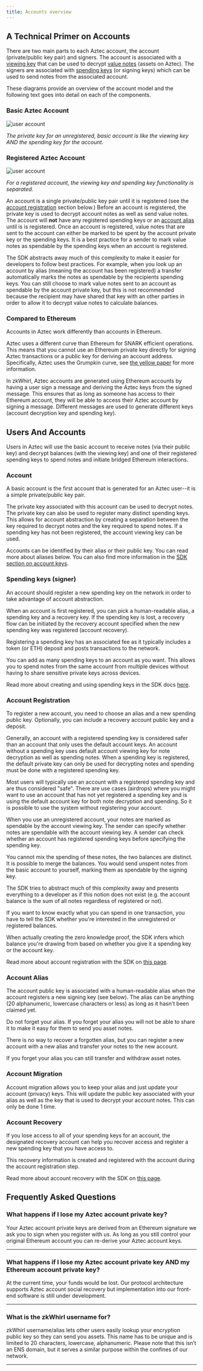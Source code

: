 ```yaml
---
title: Accounts overview
---
```

 

## A Technical Primer on Accounts

There are two main parts to each Aztec account, the account (private/public key pair) and signers. The account is associated with a [viewing key](glossary.md#viewing-key) that can be used to decrypt [value notes](glossary#value-notes) (assets on Aztec). The signers are associated with [spending keys](glossary.md#spending-key) (or signing keys) which can be used to send notes from the associated account.

These diagrams provide an overview of the account model and the following text goes into detail on each of the components.

### Basic Aztec Account

![user account](/basic-user-acct.png)

_The private key for an unregistered, basic account is like the viewing key AND the spending key for the account._

### Registered Aztec Account

![user account](/registered-user-acct.png)

_For a registered account, the viewing key and spending key functionality is separated._

An account is a single private/public key pair until it is registered (see the [account registration](#account-registration) section below.) Before an account is registered, the private key is used to decrypt account notes as well as send value notes. The account will **not** have any registered spending keys or an [account alias](#account-alias) until is is registered. Once an account is registered, value notes that are sent to the account can either be marked to be spent by the account private key or the spending keys. It is a best practice for a sender to mark value notes as spendable by the spending keys when an account is registered.

The SDK abstracts away much of this complexity to make it easier for developers to follow best practices. For example, when you look up an account by alias (meaning the account has been registered) a transfer automatically marks the notes as spendable by the recipients spending keys. You can still choose to mark value notes sent to an account as spendable by the account private key, but this is not recommended because the recipient may have shared that key with an other parties in order to allow it to decrypt value notes to calculate balances.

### Compared to Ethereum

Accounts in Aztec work differently than accounts in Ethereum.

Aztec uses a different curve than Ethereum for SNARK efficient operations. This means that you cannot use an Ethereum private key directly for signing Aztec transactions or a public key for deriving an account address. Specifically, Aztec uses the Grumpkin curve, see [the yellow paper](https://hackmd.io/@aztec-network/ByzgNxBfd#2-Grumpkin---A-curve-on-top-of-BN-254-for-SNARK-efficient-group-operations) for more information.

In zkWhirl, Aztec accounts are generated using Ethereum accounts by having a user sign a message and deriving the Aztec keys from the signed message. This ensures that as long as someone has access to their Ethereum account, they will be able to access their Aztec account by signing a message. Different messages are used to generate different keys (account decryption key and spending key).

## Users And Accounts

Users in Aztec will use the basic account to receive notes (via their public key) and decrypt balances (with the viewing key) and one of their registered spending keys to spend notes and initiate bridged Ethereum interactions.

### Account

A basic account is the first account that is generated for an Aztec user--it is a simple private/public key pair.

The private key associated with this account can be used to decrypt notes. The private key can also be used to register many distinct spending keys. This allows for account abstraction by creating a separation between the key required to decrypt notes and the key required to spend notes. If a spending key has not been registered, the account viewing key can be used.

Accounts can be identified by their alias or their public key. You can read more about aliases below. You can also find more information in the [SDK section on account keys](sdk/usage/add-account#account-keys).

### Spending keys (signer)

An account should register a new spending key on the network in order to take advantage of account abstraction.

When an account is first registered, you can pick a human-readable alias, a spending key and a recovery key. If the spending key is lost, a recovery flow can be initiated by the recovery account specified when the new spending key was registered (account recovery).

Registering a spending key has an associated fee as it typically includes a token (or ETH) deposit and posts transactions to the network.

You can add as many spending keys to an account as you want. This allows you to spend notes from the same account from multiple devices without having to share sensitive private keys across devices.

Read more about creating and using spending keys in the SDK docs [here](sdk/usage/add-account#spending-keys).

### Account Registration

To register a new account, you need to choose an alias and a new spending public key. Optionally, you can include a recovery account public key and a deposit.

Generally, an account with a registered spending key is considered safer than an account that only uses the default account keys. An account without a spending key uses default account viewing key for note decryption as well as spending notes. When a spending key is registered, the default private key can only be used for decrypting notes and spending must be done with a registered spending key.

Most users will typically use an account with a registered spending key and are thus considered "safe". There are use cases (airdrops) where you might want to use an account that has not yet registered a spending key and is using the default account key for both note decryption and spending. So it is possible to use the system without registering your account.

When you use an unregistered account, your notes are marked as spendable by the account viewing key. The sender can specify whether notes are spendable with the account viewing key. A sender can check whether an account has registered spending keys before specifying the spending key.

You cannot mix the spending of these notes, the two balances are distinct. It is possible to merge the balances. You would send unspent notes from the basic account to yourself, marking them as spendable by the signing key.

The SDK tries to abstract much of this complexity away and presents everything to a developer as if this notion does not exist (e.g. the account balance is the sum of all notes regardless of registered or not).

If you want to know exactly what you can spend in one transaction, you have to tell the SDK whether you're interested in the unregistered or registered balances.

When actually creating the zero knowledge proof, the SDK infers which balance you're drawing from based on whether you give it a spending key or the account key.

Read more about account registration with the SDK on [this page](sdk/usage/register).

### Account Alias

The account public key is associated with a human-readable alias when the account registers a new signing key (see below). The alias can be anything (20 alphanumeric, lowercase characters or less) as long as it hasn't been claimed yet.

Do not forget your alias. If you forget your alias you will not be able to share it to make it easy for them to send you asset notes.

There is no way to recover a forgotten alias, but you can register a new account with a new alias and transfer your notes to the new account.

If you forget your alias you can still transfer and withdraw asset notes.

### Account Migration

Account migration allows you to keep your alias and just update your account (privacy) keys. This will update the public key associated with your alias as well as the key that is used to decrypt your account notes. This can only be done 1 time.

### Account Recovery

If you lose access to all of your spending keys for an account, the designated recovery account can help you recover access and register a new spending key that you have access to.

This recovery information is created and registered with the account during the account registration step.

Read more about account recovery with the SDK on [this page](sdk/usage/account-recovery).

## Frequently Asked Questions

### What happens if I lose my Aztec account private key?

Your Aztec account private keys are derived from an Ethereum signature we ask you to sign when you register with us. As long as you still control your original Ethereum account you can re-derive your Aztec account keys.

---

### What happens if I lose my Aztec account private key AND my Ethereum account private key?

At the current time, your funds would be lost. Our protocol architecture supports Aztec account social recovery but implementation into our front-end software is still under development.

---

### What is the zkWhirl username for?

zkWhirl username/alias lets other users easily lookup your encryption public key so they can send you assets. This name has to be unique and is limited to 20 characters, lowercase, alphanumeric. Please note that this isn’t an ENS domain, but it serves a similar purpose within the confines of our network.

---

